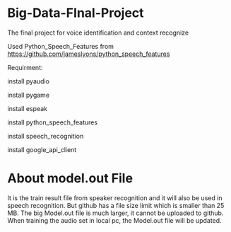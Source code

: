 # Big-Data-FInal-Project
The final project for voice identification and context recognize

Used Python_Speech_Features from https://github.com/jameslyons/python_speech_features


Requirment:

install pyaudio

install pygame

install espeak

install python_speech_features

install speech_recognition

install google_api_client

# About model.out File
It is the train result file from speaker recognition and it will also be used in speech recognition. But github has a file size limit which is smaller than 25 MB. The big Model.out file is much larger, it cannot be uploaded to github. When training the audio set in local pc, the Model.out file will be updated. 
